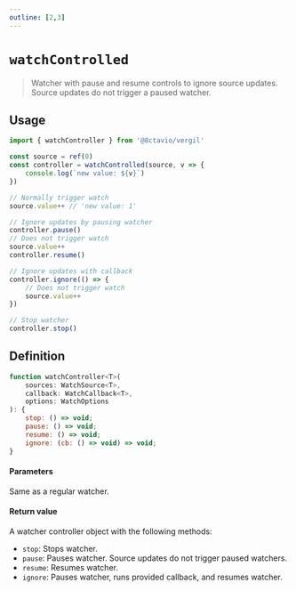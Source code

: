 ```yaml
---
outline: [2,3]
---
```


# `watchControlled`

> Watcher with pause and resume controls to ignore source updates. Source updates do not trigger a paused watcher.

## Usage

```js
import { watchController } from '@8ctavio/vergil'

const source = ref(0)
const controller = watchControlled(source, v => {
    console.log(`new value: ${v}`)
})

// Normally trigger watch
source.value++ // 'new value: 1'

// Ignore updates by pausing watcher
controller.pause()
// Does not trigger watch
source.value++
controller.resume()

// Ignore updates with callback
controller.ignore(() => {
    // Does not trigger watch
    source.value++
})

// Stop watcher
controller.stop()
```

## Definition

```js
function watchController<T>(
    sources: WatchSource<T>,
    callback: WatchCallback<T>,
    options: WatchOptions
): {
    stop: () => void;
    pause: () => void;
    resume: () => void;
    ignore: (cb: () => void) => void;
}
```

#### Parameters

Same as a regular watcher.

#### Return value

A watcher controller object with the following methods:

- `stop`: Stops watcher.
- `pause`: Pauses watcher. Source updates do not trigger paused watchers.
- `resume`: Resumes watcher.
- `ignore`: Pauses watcher, runs provided callback, and resumes watcher.